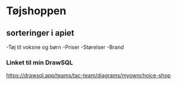 # Tøjshoppen

## sorteringer i apiet
-Tøj til voksne og børn
-Priser 
-Størelser
-Brand

### Linket til min DrawSQL
https://drawsql.app/teams/tac-team/diagrams/myownchoice-shop
